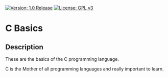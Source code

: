 [![Version: 1.0 Release](https://shields.io/badge/Level-%20Basic-green.svg)](https://github.com/smasgl/C-Grundlagen)
[![License: GPL v3](https://shields.io/badge/License-GPL%20v3-blue.svg)](https://www.gnu.org/licenses/gpl-3.0)

# C Basics

## Description

These are the basics of the C programming language.

C is the Mother of all programming languages and really important to learn.
